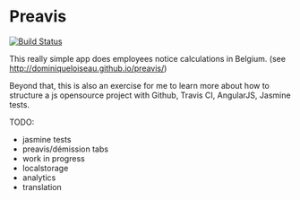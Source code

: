 # Preavis

[![Build Status](https://travis-ci.org/dominiqueloiseau/preavis.svg?branch=master)](https://travis-ci.org/dominiqueloiseau/preavis)

This really simple app does employees notice calculations in Belgium. (see http://dominiqueloiseau.github.io/preavis/)

Beyond that, this is also an exercise for me to learn more about how to structure a js opensource project with Github, Travis CI, AngularJS, Jasmine tests.

TODO:
- jasmine tests
- preavis/démission tabs
- work in progress
- localstorage
- analytics
- translation